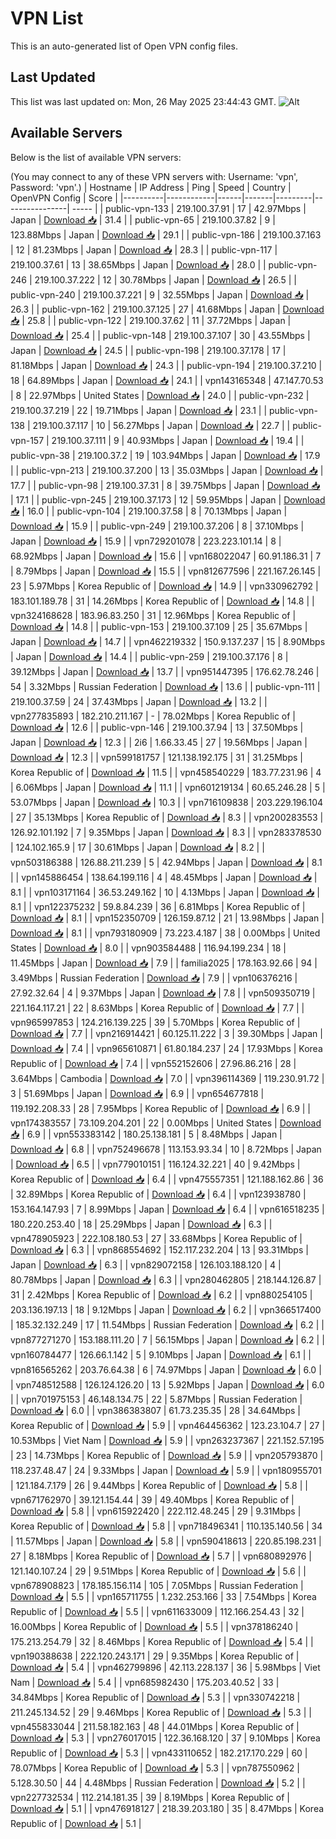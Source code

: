 # VPN List

This is an auto-generated list of Open VPN config files.

## Last Updated

This list was last updated on: Mon, 26 May 2025 23:44:43 GMT.
![Alt](https://repobeats.axiom.co/api/embed/186b98318ef1479477931607c1ad7d823f12451f.svg "Repobeats analytics image")

## Available Servers

Below is the list of available VPN servers:

(You may connect to any of these VPN servers with: Username: 'vpn', Password: 'vpn'.)
| Hostname | IP Address | Ping | Speed | Country | OpenVPN Config | Score |
|----------|------------|------|-------|---------|----------------| ----- |
| public-vpn-133 | 219.100.37.91 | 17 | 42.97Mbps | Japan | [Download 📥](./configs/server_0_JP.ovpn) | 31.4 |
| public-vpn-65 | 219.100.37.82 | 9 | 123.88Mbps | Japan | [Download 📥](./configs/server_1_JP.ovpn) | 29.1 |
| public-vpn-186 | 219.100.37.163 | 12 | 81.23Mbps | Japan | [Download 📥](./configs/server_2_JP.ovpn) | 28.3 |
| public-vpn-117 | 219.100.37.61 | 13 | 38.65Mbps | Japan | [Download 📥](./configs/server_3_JP.ovpn) | 28.0 |
| public-vpn-246 | 219.100.37.222 | 12 | 30.78Mbps | Japan | [Download 📥](./configs/server_4_JP.ovpn) | 26.5 |
| public-vpn-240 | 219.100.37.221 | 9 | 32.55Mbps | Japan | [Download 📥](./configs/server_5_JP.ovpn) | 26.3 |
| public-vpn-162 | 219.100.37.125 | 27 | 41.68Mbps | Japan | [Download 📥](./configs/server_6_JP.ovpn) | 25.8 |
| public-vpn-122 | 219.100.37.62 | 11 | 37.72Mbps | Japan | [Download 📥](./configs/server_7_JP.ovpn) | 25.4 |
| public-vpn-148 | 219.100.37.107 | 30 | 43.55Mbps | Japan | [Download 📥](./configs/server_8_JP.ovpn) | 24.5 |
| public-vpn-198 | 219.100.37.178 | 17 | 81.18Mbps | Japan | [Download 📥](./configs/server_9_JP.ovpn) | 24.3 |
| public-vpn-194 | 219.100.37.210 | 18 | 64.89Mbps | Japan | [Download 📥](./configs/server_10_JP.ovpn) | 24.1 |
| vpn143165348 | 47.147.70.53 | 8 | 22.97Mbps | United States | [Download 📥](./configs/server_11_US.ovpn) | 24.0 |
| public-vpn-232 | 219.100.37.219 | 22 | 19.71Mbps | Japan | [Download 📥](./configs/server_12_JP.ovpn) | 23.1 |
| public-vpn-138 | 219.100.37.117 | 10 | 56.27Mbps | Japan | [Download 📥](./configs/server_13_JP.ovpn) | 22.7 |
| public-vpn-157 | 219.100.37.111 | 9 | 40.93Mbps | Japan | [Download 📥](./configs/server_14_JP.ovpn) | 19.4 |
| public-vpn-38 | 219.100.37.2 | 19 | 103.94Mbps | Japan | [Download 📥](./configs/server_15_JP.ovpn) | 17.9 |
| public-vpn-213 | 219.100.37.200 | 13 | 35.03Mbps | Japan | [Download 📥](./configs/server_16_JP.ovpn) | 17.7 |
| public-vpn-98 | 219.100.37.31 | 8 | 39.75Mbps | Japan | [Download 📥](./configs/server_17_JP.ovpn) | 17.1 |
| public-vpn-245 | 219.100.37.173 | 12 | 59.95Mbps | Japan | [Download 📥](./configs/server_18_JP.ovpn) | 16.0 |
| public-vpn-104 | 219.100.37.58 | 8 | 70.13Mbps | Japan | [Download 📥](./configs/server_19_JP.ovpn) | 15.9 |
| public-vpn-249 | 219.100.37.206 | 8 | 37.10Mbps | Japan | [Download 📥](./configs/server_20_JP.ovpn) | 15.9 |
| vpn729201078 | 223.223.101.14 | 8 | 68.92Mbps | Japan | [Download 📥](./configs/server_21_JP.ovpn) | 15.6 |
| vpn168022047 | 60.91.186.31 | 7 | 8.79Mbps | Japan | [Download 📥](./configs/server_22_JP.ovpn) | 15.5 |
| vpn812677596 | 221.167.26.145 | 23 | 5.97Mbps | Korea Republic of | [Download 📥](./configs/server_23_KR.ovpn) | 14.9 |
| vpn330962792 | 183.101.189.78 | 31 | 14.26Mbps | Korea Republic of | [Download 📥](./configs/server_24_KR.ovpn) | 14.8 |
| vpn324168628 | 183.96.83.250 | 31 | 12.96Mbps | Korea Republic of | [Download 📥](./configs/server_25_KR.ovpn) | 14.8 |
| public-vpn-153 | 219.100.37.109 | 25 | 35.67Mbps | Japan | [Download 📥](./configs/server_26_JP.ovpn) | 14.7 |
| vpn462219332 | 150.9.137.237 | 15 | 8.90Mbps | Japan | [Download 📥](./configs/server_27_JP.ovpn) | 14.4 |
| public-vpn-259 | 219.100.37.176 | 8 | 39.12Mbps | Japan | [Download 📥](./configs/server_28_JP.ovpn) | 13.7 |
| vpn951447395 | 176.62.78.246 | 54 | 3.32Mbps | Russian Federation | [Download 📥](./configs/server_29_RU.ovpn) | 13.6 |
| public-vpn-111 | 219.100.37.59 | 24 | 37.43Mbps | Japan | [Download 📥](./configs/server_30_JP.ovpn) | 13.2 |
| vpn277835893 | 182.210.211.167 | - | 78.02Mbps | Korea Republic of | [Download 📥](./configs/server_31_KR.ovpn) | 12.6 |
| public-vpn-146 | 219.100.37.94 | 13 | 37.50Mbps | Japan | [Download 📥](./configs/server_32_JP.ovpn) | 12.3 |
| 2i6 | 1.66.33.45 | 27 | 19.56Mbps | Japan | [Download 📥](./configs/server_33_JP.ovpn) | 12.3 |
| vpn599181757 | 121.138.192.175 | 31 | 31.25Mbps | Korea Republic of | [Download 📥](./configs/server_34_KR.ovpn) | 11.5 |
| vpn458540229 | 183.77.231.96 | 4 | 6.06Mbps | Japan | [Download 📥](./configs/server_35_JP.ovpn) | 11.1 |
| vpn601219134 | 60.65.246.28 | 5 | 53.07Mbps | Japan | [Download 📥](./configs/server_36_JP.ovpn) | 10.3 |
| vpn716109838 | 203.229.196.104 | 27 | 35.13Mbps | Korea Republic of | [Download 📥](./configs/server_37_KR.ovpn) | 8.3 |
| vpn200283553 | 126.92.101.192 | 7 | 9.35Mbps | Japan | [Download 📥](./configs/server_38_JP.ovpn) | 8.3 |
| vpn283378530 | 124.102.165.9 | 17 | 30.61Mbps | Japan | [Download 📥](./configs/server_39_JP.ovpn) | 8.2 |
| vpn503186388 | 126.88.211.239 | 5 | 42.94Mbps | Japan | [Download 📥](./configs/server_40_JP.ovpn) | 8.1 |
| vpn145886454 | 138.64.199.116 | 4 | 48.45Mbps | Japan | [Download 📥](./configs/server_41_JP.ovpn) | 8.1 |
| vpn103171164 | 36.53.249.162 | 10 | 4.13Mbps | Japan | [Download 📥](./configs/server_42_JP.ovpn) | 8.1 |
| vpn122375232 | 59.8.84.239 | 36 | 6.81Mbps | Korea Republic of | [Download 📥](./configs/server_43_KR.ovpn) | 8.1 |
| vpn152350709 | 126.159.87.12 | 21 | 13.98Mbps | Japan | [Download 📥](./configs/server_44_JP.ovpn) | 8.1 |
| vpn793180909 | 73.223.4.187 | 38 | 0.00Mbps | United States | [Download 📥](./configs/server_45_US.ovpn) | 8.0 |
| vpn903584488 | 116.94.199.234 | 18 | 11.45Mbps | Japan | [Download 📥](./configs/server_46_JP.ovpn) | 7.9 |
| familia2025 | 178.163.92.66 | 94 | 3.49Mbps | Russian Federation | [Download 📥](./configs/server_47_RU.ovpn) | 7.9 |
| vpn106376216 | 27.92.32.64 | 4 | 9.37Mbps | Japan | [Download 📥](./configs/server_48_JP.ovpn) | 7.8 |
| vpn509350719 | 221.164.117.21 | 22 | 8.63Mbps | Korea Republic of | [Download 📥](./configs/server_49_KR.ovpn) | 7.7 |
| vpn965997853 | 124.216.139.225 | 39 | 5.70Mbps | Korea Republic of | [Download 📥](./configs/server_50_KR.ovpn) | 7.7 |
| vpn216914421 | 60.125.11.222 | 3 | 39.30Mbps | Japan | [Download 📥](./configs/server_51_JP.ovpn) | 7.4 |
| vpn965610871 | 61.80.184.237 | 24 | 17.93Mbps | Korea Republic of | [Download 📥](./configs/server_52_KR.ovpn) | 7.4 |
| vpn552152606 | 27.96.86.216 | 28 | 3.64Mbps | Cambodia | [Download 📥](./configs/server_53_KH.ovpn) | 7.0 |
| vpn396114369 | 119.230.91.72 | 3 | 51.69Mbps | Japan | [Download 📥](./configs/server_54_JP.ovpn) | 6.9 |
| vpn654677818 | 119.192.208.33 | 28 | 7.95Mbps | Korea Republic of | [Download 📥](./configs/server_55_KR.ovpn) | 6.9 |
| vpn174383557 | 73.109.204.201 | 22 | 0.00Mbps | United States | [Download 📥](./configs/server_56_US.ovpn) | 6.9 |
| vpn553383142 | 180.25.138.181 | 5 | 8.48Mbps | Japan | [Download 📥](./configs/server_57_JP.ovpn) | 6.8 |
| vpn752496678 | 113.153.93.34 | 10 | 8.72Mbps | Japan | [Download 📥](./configs/server_58_JP.ovpn) | 6.5 |
| vpn779010151 | 116.124.32.221 | 40 | 9.42Mbps | Korea Republic of | [Download 📥](./configs/server_59_KR.ovpn) | 6.4 |
| vpn475557351 | 121.188.162.86 | 36 | 32.89Mbps | Korea Republic of | [Download 📥](./configs/server_60_KR.ovpn) | 6.4 |
| vpn123938780 | 153.164.147.93 | 7 | 8.99Mbps | Japan | [Download 📥](./configs/server_61_JP.ovpn) | 6.4 |
| vpn616518235 | 180.220.253.40 | 18 | 25.29Mbps | Japan | [Download 📥](./configs/server_62_JP.ovpn) | 6.3 |
| vpn478905923 | 222.108.180.53 | 27 | 33.68Mbps | Korea Republic of | [Download 📥](./configs/server_63_KR.ovpn) | 6.3 |
| vpn868554692 | 152.117.232.204 | 13 | 93.31Mbps | Japan | [Download 📥](./configs/server_64_JP.ovpn) | 6.3 |
| vpn829072158 | 126.103.188.120 | 4 | 80.78Mbps | Japan | [Download 📥](./configs/server_65_JP.ovpn) | 6.3 |
| vpn280462805 | 218.144.126.87 | 31 | 2.42Mbps | Korea Republic of | [Download 📥](./configs/server_66_KR.ovpn) | 6.2 |
| vpn880254105 | 203.136.197.13 | 18 | 9.12Mbps | Japan | [Download 📥](./configs/server_67_JP.ovpn) | 6.2 |
| vpn366517400 | 185.32.132.249 | 17 | 11.54Mbps | Russian Federation | [Download 📥](./configs/server_68_RU.ovpn) | 6.2 |
| vpn877271270 | 153.188.111.20 | 7 | 56.15Mbps | Japan | [Download 📥](./configs/server_69_JP.ovpn) | 6.2 |
| vpn160784477 | 126.66.1.142 | 5 | 9.10Mbps | Japan | [Download 📥](./configs/server_70_JP.ovpn) | 6.1 |
| vpn816565262 | 203.76.64.38 | 6 | 74.97Mbps | Japan | [Download 📥](./configs/server_71_JP.ovpn) | 6.0 |
| vpn748512588 | 126.124.126.20 | 13 | 5.92Mbps | Japan | [Download 📥](./configs/server_72_JP.ovpn) | 6.0 |
| vpn701975153 | 46.148.134.75 | 22 | 5.87Mbps | Russian Federation | [Download 📥](./configs/server_73_RU.ovpn) | 6.0 |
| vpn386383807 | 61.73.235.35 | 28 | 34.64Mbps | Korea Republic of | [Download 📥](./configs/server_74_KR.ovpn) | 5.9 |
| vpn464456362 | 123.23.104.7 | 27 | 10.53Mbps | Viet Nam | [Download 📥](./configs/server_75_VN.ovpn) | 5.9 |
| vpn263237367 | 221.152.57.195 | 23 | 14.73Mbps | Korea Republic of | [Download 📥](./configs/server_76_KR.ovpn) | 5.9 |
| vpn205793870 | 118.237.48.47 | 24 | 9.33Mbps | Japan | [Download 📥](./configs/server_77_JP.ovpn) | 5.9 |
| vpn180955701 | 121.184.7.179 | 26 | 9.44Mbps | Korea Republic of | [Download 📥](./configs/server_78_KR.ovpn) | 5.8 |
| vpn671762970 | 39.121.154.44 | 39 | 49.40Mbps | Korea Republic of | [Download 📥](./configs/server_79_KR.ovpn) | 5.8 |
| vpn615922420 | 222.112.48.245 | 29 | 9.31Mbps | Korea Republic of | [Download 📥](./configs/server_80_KR.ovpn) | 5.8 |
| vpn718496341 | 110.135.140.56 | 34 | 11.57Mbps | Japan | [Download 📥](./configs/server_81_JP.ovpn) | 5.8 |
| vpn590418613 | 220.85.198.231 | 27 | 8.18Mbps | Korea Republic of | [Download 📥](./configs/server_82_KR.ovpn) | 5.7 |
| vpn680892976 | 121.140.107.24 | 29 | 9.51Mbps | Korea Republic of | [Download 📥](./configs/server_83_KR.ovpn) | 5.6 |
| vpn678908823 | 178.185.156.114 | 105 | 7.05Mbps | Russian Federation | [Download 📥](./configs/server_84_RU.ovpn) | 5.5 |
| vpn165711755 | 1.232.253.166 | 33 | 7.54Mbps | Korea Republic of | [Download 📥](./configs/server_85_KR.ovpn) | 5.5 |
| vpn611633009 | 112.166.254.43 | 32 | 16.00Mbps | Korea Republic of | [Download 📥](./configs/server_86_KR.ovpn) | 5.5 |
| vpn378186240 | 175.213.254.79 | 32 | 8.46Mbps | Korea Republic of | [Download 📥](./configs/server_87_KR.ovpn) | 5.4 |
| vpn190388638 | 222.120.243.171 | 29 | 9.35Mbps | Korea Republic of | [Download 📥](./configs/server_88_KR.ovpn) | 5.4 |
| vpn462799896 | 42.113.228.137 | 36 | 5.98Mbps | Viet Nam | [Download 📥](./configs/server_89_VN.ovpn) | 5.4 |
| vpn685982430 | 175.203.40.52 | 33 | 34.84Mbps | Korea Republic of | [Download 📥](./configs/server_90_KR.ovpn) | 5.3 |
| vpn330742218 | 211.245.134.52 | 29 | 9.46Mbps | Korea Republic of | [Download 📥](./configs/server_91_KR.ovpn) | 5.3 |
| vpn455833044 | 211.58.182.163 | 48 | 44.01Mbps | Korea Republic of | [Download 📥](./configs/server_92_KR.ovpn) | 5.3 |
| vpn276017015 | 122.36.168.120 | 37 | 9.10Mbps | Korea Republic of | [Download 📥](./configs/server_93_KR.ovpn) | 5.3 |
| vpn433110652 | 182.217.170.229 | 60 | 78.07Mbps | Korea Republic of | [Download 📥](./configs/server_94_KR.ovpn) | 5.3 |
| vpn787550962 | 5.128.30.50 | 44 | 4.48Mbps | Russian Federation | [Download 📥](./configs/server_95_RU.ovpn) | 5.2 |
| vpn227732534 | 112.214.181.35 | 39 | 8.19Mbps | Korea Republic of | [Download 📥](./configs/server_96_KR.ovpn) | 5.1 |
| vpn476918127 | 218.39.203.180 | 35 | 8.47Mbps | Korea Republic of | [Download 📥](./configs/server_97_KR.ovpn) | 5.1 |
